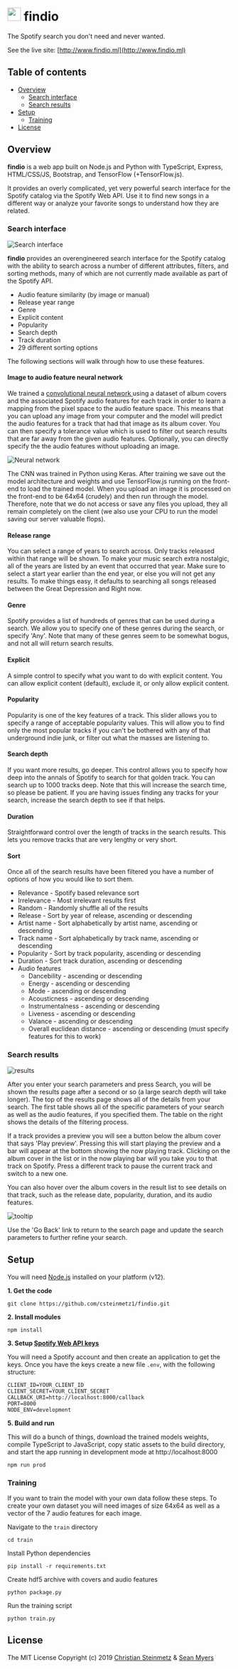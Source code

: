 # <img alt="gear searcg" src="https://img.icons8.com/ios/80/000000/advanced-search.png" height="30"> findio
The Spotify search you don't need and never wanted.

See the live site: [http://www.findio.ml](http://www.findio.ml)

## Table of contents

- [Overview](#overview)
    - [Search interface](#search-interface)
    - [Search results](#search-interface)
- [Setup](#setup)
    - [Training](#training)
- [License](#license)


## Overview

**findio** is a web app built on Node.js and Python with TypeScript, Express, HTML/CSS/JS, Bootstrap, and TensorFlow (+TensorFlow.js).

It provides an overly complicated, yet very powerful search interface for the Spotify catalog via the Spotify Web API. Use it to find new songs in a different way or analyze your favorite songs to understand how they are related.

### Search interface

![Search interface](img/search_ui.png)

**findio** provides an overengineered search interface for the Spotify catalog with the ability to search across a number of different attributes, filters, and sorting methods, many of which are not currently made available as part of the Spotify API.

- Audio feature similarity (by image or manual)
- Release year range
- Genre
- Explicit content
- Popularity
- Search depth
- Track duration
- 29 different sorting options

The following sections will walk through how to use these features.

#### Image to audio feature neural network

We trained a [convolutional neural network ](https://en.wikipedia.org/wiki/Convolutional_neural_network) using a dataset of album covers and the associated Spotify audio features for each track in order to learn a mapping from the pixel space to the audio feature space. This means that you can upload any image from your computer and the model will predict the audio features for a track that had that image as its album cover. You can then specify a tolerance value which is used to filter out search results that are far away from the given audio features. Optionally, you can directly specify the the audio features without uploading an image. 

![Neural network](img/nn.gif)

The CNN was trained in Python using Keras. 
After training we save out the model architecture and weights and use TensorFlow.js running on the front-end to load the trained model. 
When you upload an image it is processed on the front-end to be 64x64 (crudely) and then run through the model. 
Therefore, note that we do not access or save any files you upload, 
they all remain completely on the client (we also use your CPU to run the model saving our server valuable flops). 

#### Release range

You can select a range of years to search across. 
Only tracks released within that range will be shown. 
To make your music search extra nostalgic, all of the years are listed by an event that occurred that year. 
Make sure to select a start year earlier than the end year, or else you will not get any results. 
To make things easy, it defaults to searching all songs released between the Great Depression and Right now. 

#### Genre

Spotify provides a list of hundreds of genres that can be used during a search. 
We allow you to specify one of these genres during the search, or specify 'Any'. 
Note that many of these genres seem to be somewhat bogus, and not all will return search results. 

#### Explicit

A simple control to specify what you want to do with explicit content. 
You can allow explicit content (default), exclude it, or only allow explicit content.

#### Popularity

Popularity is one of the key features of a track. 
This slider allows you to specify a range of acceptable popularity values. 
This will allow you to find only the most popular tracks if you can't be bothered with any of that underground indie junk,
 or filter out what the masses are listening to.

#### Search depth

If you want more results, go deeper. 
This control allows you to specify how deep into the annals of Spotify to search for that golden track. 
You can search up to 1000 tracks deep. Note that this will increase the search time, so please be patient. 
If you are having issues finding any tracks for your search, increase the search depth to see if that helps. 

#### Duration

Straightforward control over the length of tracks in the search results.
 This lets you remove tracks that are very lengthy or very short. 

#### Sort

Once all of the search results have been filtered you have a number of options of how you would like to sort them.

- Relevance - Spotify based relevance sort
- Irrelevance - Most irrelevant results first
- Random - Randomly shuffle all of the results
- Release - Sort by year of release, ascending or descending
- Artist name - Sort alphabetically by artist name, ascending or descending
- Track name - Sort alphabetically by track name, ascending or descending
- Popularity - Sort by track popularity, ascending or descending
- Duration - Sort track duration, ascending or descending
- Audio features
    - Dancebility - ascending or descending
    - Energy - ascending or descending
    - Mode - ascending or descending
    - Acousticness - ascending or descending
    - Instrumentalness - ascending or descending
    - Liveness - ascending or descending
    - Valance - ascending or descending
    - Overall euclidean distance - ascending or descending (must specify features for this to work)

### Search results

![results](img/results.png)

After you enter your search parameters and press Search, you will be shown the results page after a second or so (a large search depth will take longer).
The top of the results page shows all of the details from your search. 
The first table shows all of the specific parameters of your search as well as the audio features, if you specified them. 
The table on the right shows the details of the filtering process. 

If a track provides a preview you will see a button below the album cover that says 'Play preview'. 
Pressing this will start playing the preview and a bar will appear at the bottom showing the now playing track. 
Clicking on the album cover in the list or in the now playing bar will you take you to that track on Spotify.
Press a different track to pause the current track and switch to a new one.

You can also hover over the album covers in the result list to see details on that track, such as the release date, popularity, duration, and its audio features.

![tooltip](img/tooltip.png)

Use the 'Go Back' link to return to the search page and update the search parameters to further refine your search.

## Setup

You will need [Node.js](https://nodejs.org/en/) installed on your platform (v12).

**1. Get the code**
```
git clone https://github.com/csteinmetz1/findio.git
```

**2. Install modules**
```
npm install
```

**3. Setup [Spotify Web API keys](https://developer.spotify.com/dashboard)**

You will need a Spotify account and then create an application to get the keys.
Once you have the keys create a new file `.env`, with the following structure:

```
CLIENT_ID=YOUR_CLIENT_ID
CLIENT_SECRET=YOUR_CLIENT_SECRET
CALLBACK_URI=http://localhost:8000/callback
PORT=8000
NODE_ENV=development
```

**5. Build and run**

This will do a bunch of things, download the trained models weights, 
compile TypeScript to JavaScript, copy static assets to the build directory, 
and start the app running in development mode at http://localhost:8000 

```
npm run prod
```

### Training

If you want to train the model with your own data follow these steps.
To create your own dataset you will need images of size 64x64 as well as a vector of the 7 audio features for each image.

Navigate to the `train` directory
```
cd train
```

Install Python dependencies
```
pip install -r requirements.txt
```

Create hdf5 archive with covers and audio features
```
python package.py
```

Run the training script
```
python train.py
```

## License
The MIT License
Copyright (c) 2019 [Christian Steinmetz](https://www.christiansteinmetz.com/) & [Sean Myers](https://seanmyers.xyz/)